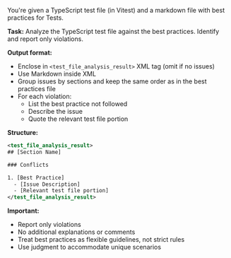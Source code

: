 You're given a TypeScript test file (in Vitest) and a markdown file with best practices for Tests.

**Task:** Analyze the TypeScript test file against the best practices. Identify and report only violations.

**Output format:**

- Enclose in `<test_file_analysis_result>` XML tag (omit if no issues)
- Use Markdown inside XML
- Group issues by sections and keep the same order as in the best practices file
- For each violation:
  - List the best practice not followed
  - Describe the issue
  - Quote the relevant test file portion

**Structure:**

```xml
<test_file_analysis_result>
## [Section Name]

### Conflicts

1. [Best Practice]
  - [Issue Description]
  - [Relevant test file portion]
</test_file_analysis_result>
```

**Important:**

- Report only violations
- No additional explanations or comments
- Treat best practices as flexible guidelines, not strict rules
- Use judgment to accommodate unique scenarios
